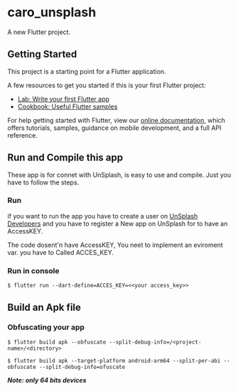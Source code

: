 # caro_unsplash

A new Flutter project.

## Getting Started

This project is a starting point for a Flutter application.

A few resources to get you started if this is your first Flutter project:

- [Lab: Write your first Flutter app](https://flutter.dev/docs/get-started/codelab)
- [Cookbook: Useful Flutter samples](https://flutter.dev/docs/cookbook)

For help getting started with Flutter, view our
[online documentation](https://flutter.dev/docs), which offers tutorials,
samples, guidance on mobile development, and a full API reference.

## Run and Compile this app 

These app is for connet with UnSplash, is easy to use and compile. Just you have to follow the steps. 

### Run

if you want to run the app you have to create a user on [UnSplash Developers](https://unsplash.com/developers) and you have to register a New app on UnSplash for to have an AccessKEY.

The code dosent'n have AccessKEY, You neet to implement an eviroment var. you have to Called ACCES_KEY.

### Run in console

```
$ flutter run --dart-define=ACCES_KEY=<<your access_key>>
```

## Build an Apk file

### Obfuscating your app

```
$ flutter build apk --obfuscate --split-debug-info=/<project-name>/<directory>
```

```
$ flutter build apk --target-platform android-arm64 --split-per-abi --obfuscate --split-debug-info=ofuscate

```

***Note: only 64 bits devices***


